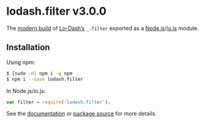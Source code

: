 # lodash.filter v3.0.0

The [modern build](https://github.com/lodash/lodash/wiki/Build-Differences) of [Lo-Dash’s](https://lodash.com/) `_.filter` exported as a [Node.js](http://nodejs.org/)/[io.js](https://iojs.org/) module.

## Installation

Using npm:

```bash
$ {sudo -H} npm i -g npm
$ npm i --save lodash.filter
```

In Node.js/io.js:

```js
var filter = require('lodash.filter');
```

See the [documentation](https://lodash.com/docs#filter) or [package source](https://github.com/lodash/lodash/blob/3.0.0-npm-packages/lodash.filter) for more details.
